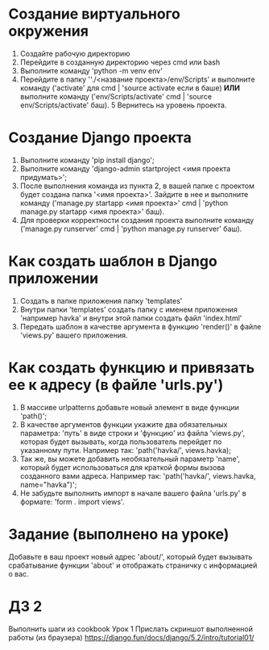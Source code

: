 # Создание виртуального окружения

1. Создайте рабочую директорию
2. Перейдите в созданную директорию через cmd или bash
3. Выполните команду 'python -m venv env'
4. Перейдите в папку ''./<название проекта>/env/Scripts' и выполните команду ('activate' для cmd |  'source activate если в баше)
**ИЛИ** выполните команду ('env/Scripts/activate' cmd | 'source env/Scripts/activate' баш).
5 Вернитесь на уровень проекта.

# Создание Django проекта

1. Выполните команду 'pip install django';
2. Выполните команду 'django-admin startproject <имя проекта придумать>';
3. После выполнения команда из пункта 2, в вашей папке с проектом будет создана папка '<имя проекта>'. Зайдите в нее и выполните команду ('manage.py startapp <имя проекта>' cmd | 'python manage.py startapp <имя проекта>' баш).
4. Для проверки корректности создания проекта выполните команду ('manage.py runserver' cmd | 'python manage.py runserver' баш).

# Как создать шаблон в Django приложении
1. Создать в папке приложения папку 'templates'
2. Внутри папки 'templates' создать папку с именем приложения 'например havka' и внутри этой папки создать файл 'index.html'
3. Передать шаблон в качестве аргумента в функцию 'render()' в файле 'views.py' вашего приложения.

# Как создать функцию и привязать ее к адресу (в файле 'urls.py')
1. В массиве urlpatterns добавьте новый элемент в виде функции 'path()';
2. В качестве аргументов функции укажите два обязательных параметра: 'путь' в виде строки и 'функцию' из файла 'views.py', которая будет вызывать, когда пользователь перейдет по указанному пути. Например так: 'path('havka/', views.havka);
3. Так же, вы можете добавить необязательный параметр 'name', который будет использоваться для краткой формы вызова созданного вами адреса. Например так: 'path('havka/', views.havka, name="havka")';
4. Не забудьте выполнить импорт в начале вашего файла 'urls.py' в формате: 'form . import views'.

# Задание (выполнено на уроке)
Добавьте в ваш проект новый адрес 'about/', который будет вызывать срабатывание функции 'about' и отображать страничку с информацией о вас.


# ДЗ 2
Выполнить шаги из cookbook Урок 1
Прислать скриншот выполненной работы (из браузера)
https://django.fun/docs/django/5.2/intro/tutorial01/